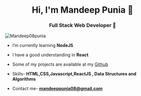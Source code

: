 <h1 align="center">Hi, I'm Mandeep Punia 🙂</h1>
<h3 align="center">Full Stack Web Developer 💎</h3>

<p align="left"> <img src="https://komarev.com/ghpvc/?username=Mandeep08punia" alt="Mandeep08punia" /> </p>

<div>

- I’m currently learning **NodeJS**

- I have a good understanding in **React**

- Some of my projects are available at my [Github](https://github.com/Mandeep08Punia?tab=repositories)

- Skills- **HTML,CSS,Javascript,ReactJS , Data Structures and Algorithms**

- Contact me- **mandeeppunia08@gmail.com**

</div>

